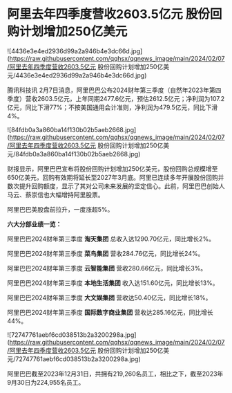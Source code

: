 # 阿里去年四季度营收2603.5亿元 股份回购计划增加250亿美元

![4436e3e4ed2936d99a2a946b4e3dc66d.jpg](https://raw.githubusercontent.com/qqhsx/qqnews_image/main/2024/02/07/阿里去年四季度营收2603.5亿元 股份回购计划增加250亿美元/4436e3e4ed2936d99a2a946b4e3dc66d.jpg)

腾讯科技讯
2月7日消息，阿里巴巴公布2024财年第三季度（自然年2023年第四季度）营收2603.5亿元，上年同期2477.6亿元，预估2612.5亿元；净利润为107.2亿元，同比下滑77%；不按美国通用会计准则，净利润为479.5亿元，同比下滑4%。

![84fdb0a3a860ba14f130b02b5aeb2668.jpg](https://raw.githubusercontent.com/qqhsx/qqnews_image/main/2024/02/07/阿里去年四季度营收2603.5亿元 股份回购计划增加250亿美元/84fdb0a3a860ba14f130b02b5aeb2668.jpg)

财报显示，阿里巴巴宣布将股份回购计划增加250亿美元，股份回购总规模增至650亿美元，回购有效期将延长至2027年3月底。阿里已连续多年开展股份回购并数次提升回购额度，显示了其对公司未来发展的坚定信心。此前，阿里巴巴创始人马云、蔡崇信也大幅增持阿里股票。

阿里巴巴美股盘前拉升，一度涨超5%。

**六大分部业绩一览：**

阿里巴巴2024财年第三季度 **淘天集团** 总收入达1290.70亿元，同比增长2%。

阿里巴巴2024财年第三季度 **菜鸟集团** 营收284.76亿元，同比增长24%。

阿里巴巴2024财年第三季度 **云智能集团** 营收280.66亿元，同比增长3%。

阿里巴巴2024财年第三季度 **本地生活集团** 收入达151.60亿元，同比增长13%。

阿里巴巴2024财年第三季度 **大文娱集团** 营收达50.40亿元，同比增长18%。

阿里巴巴2024财年第三季度 **国际数字商业集团** 营收达285.16亿元，同比增长44%。

![72747761aebf6cd038513b2a3200298a.jpg](https://raw.githubusercontent.com/qqhsx/qqnews_image/main/2024/02/07/阿里去年四季度营收2603.5亿元 股份回购计划增加250亿美元/72747761aebf6cd038513b2a3200298a.jpg)

阿里巴巴截至2023年12月31日，共拥有219,260名员工，相比之下，截至2023年9月30日为224,955名员工。


